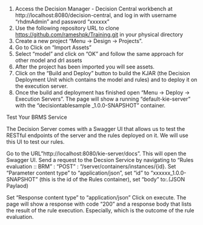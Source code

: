 1.	Access the Decision Manager - Decision Central workbench at http://localhost:8080/decision-central, and log in with username “rhdmAdmin” and password “xxxxxx”
2.	Use the following repository URL to clone https://github.com/rameshpk/Training.git in your physical directory
3.  Create a new project “Menu -> Design -> Projects”. 
4.	Go to  Click on “Import Assets”
5.	Select “model” and click on “OK” and follow the same approach for other model and drl assets
6.	After the project has been imported you will see assets.
7.	Click on the “Build and Deploy” button to build the KJAR (the Decision Deployment Unit which contains the model and rules) and to deploy it on the execution server.
8.	Once the build and deployment has finished open “Menu -> Deploy -> Execution Servers”. The page will show a running “default-kie-server” with the “decisiontablesample _1.0.0-SNAPSHOT” container.

Test Your BRMS Service

The Decision Server comes with a Swagger UI that allows us to test the RESTful endpoints of the server and the rules deployed on it. We will use this UI to test our rules.

Go to the URL”http://localhost:8080/kie-server/docs”. This will open the Swagger UI.
Send a request to the Decsion Service by navigating to “Rules evaluation :: BRM” : “POST” : “/server/containers/instances/{id}.
Set “Parameter content type” to “application/json”,  set “id” to “xxxxxx_1.0.0-SNAPSHOT” (this is the id of the Rules container), set “body” to:.(JSON Paylaod)

Set “Response content type” to “application/json”
Click on execute.
The page will show a response with code “200” and a response body that lists the result of the rule execution. Especially, which is the outcome of the rule evaluation.
